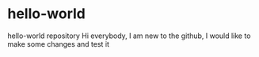 # hello-world
hello-world repository
Hi everybody, I am new to the github, I would like to make some changes and test it
